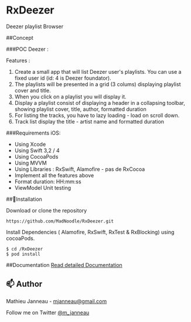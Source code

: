 # RxDeezer
Deezer playlist Browser 

##Concept

###POC Deezer :

Features :
1. Create a small app that will list Deezer user's playlists. You can use a fixed user id (id: 4 is Deezer foundator).
2. The playlists will be presented in a grid (3 colums) displaying playlist cover and title.
3. When you click on a playlist you will display it.
4. Display a playlist consist of displaying a header in a collapsing toolbar, showing playlist cover, title, author, formatted duration
5. For listing the tracks, you have to lazy loading - load on scroll down.
6. Track list display the title - artist name and formatted duration

###Requirements iOS:
* Using Xcode
* Using Swift 3,2 / 4
* Using CocoaPods
* Using MVVM
* Using Libraries : RxSwift, Alamofire - pas de RxCocoa
* Implement all the features above
* Format duration: HH:mm:ss
* ViewModel Unit testing

##🔧Installation

Download or clone the repository

```
https://github.com/MadNoodle/RxDeezer.git
```

Install Dependencies ( Alamofire, RxSwift, RxTest & RxBlocking) using cocoaPods. 

```
$ cd /RxDeezer
$ pod install
```
##Documentation
[Read detailed Documentation](https://github.com/MadNoodle/RxDeezer/docs/index.html)
## 📫 Author

Mathieu Janneau - <mjanneau@gmail.com>

Follow me on Twitter [@m_janneau](https://twitter.com/m_janneau)
